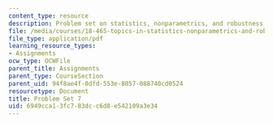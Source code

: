 ```yaml
---
content_type: resource
description: Problem set on statistics, nonparametrics, and robustness.
file: /media/courses/18-465-topics-in-statistics-nonparametrics-and-robustness-spring-2005/6949cca13fc783dcc6d8e542109a3e34_ps7.pdf
file_type: application/pdf
learning_resource_types:
- Assignments
ocw_type: OCWFile
parent_title: Assignments
parent_type: CourseSection
parent_uid: 94f8ae4f-0dfd-553e-8057-088740cd0524
resourcetype: Document
title: Problem Set 7
uid: 6949cca1-3fc7-83dc-c6d8-e542109a3e34
---
```

